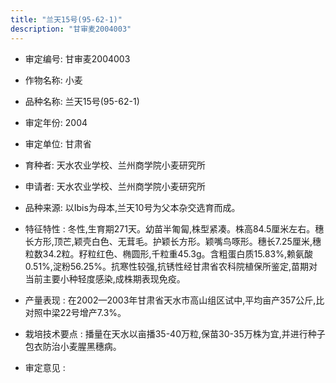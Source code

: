```yaml
---
title: "兰天15号(95-62-1)"
description: "甘审麦2004003"
---
```

* 审定编号:  甘审麦2004003

*  作物名称:  小麦

*  品种名称:  兰天15号(95-62-1)

*  审定年份:  2004

*  审定单位:  甘肃省

* 育种者:  天水农业学校、兰州商学院小麦研究所

*  申请者:  天水农业学校、兰州商学院小麦研究所

*  品种来源:  以Ibis为母本,兰天10号为父本杂交选育而成。

*  特征特性 : 
冬性,生育期271天。幼苗半匍匐,株型紧凑。株高84.5厘米左右。穗长方形,顶芒,颖壳白色、无茸毛。护颖长方形。颖嘴鸟啄形。穗长7.25厘米,穗粒数34.2粒。籽粒红色、椭圆形,千粒重45.3g。含粗蛋白质15.83%,赖氨酸0.51%,淀粉56.25%。抗寒性较强,抗锈性经甘肃省农科院植保所鉴定,苗期对当前主要小种轻度感染,成株期表现免疫。
 
*  产量表现 : 
在2002—2003年甘肃省天水市高山组区试中,平均亩产357公斤,比对照中梁22号增产7.3%。

*  栽培技术要点 : 
播量在天水以亩播35-40万粒,保苗30-35万株为宜,并进行种子包衣防治小麦腥黑穗病。

*  审定意见 : 

